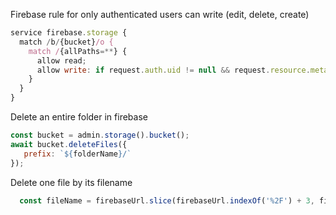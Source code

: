 

Firebase rule for only authenticated users can write (edit, delete, create)
```js
service firebase.storage {
  match /b/{bucket}/o {
    match /{allPaths=**} {
      allow read;
      allow write: if request.auth.uid != null && request.resource.metadata.uid == request.auth.uid;
    }
  }
}
```


Delete an entire folder in firebase
```js
const bucket = admin.storage().bucket();
await bucket.deleteFiles({
   prefix: `${folderName}/`
});

```


Delete one file by its filename
```js
  const fileName = firebaseUrl.slice(firebaseUrl.indexOf('%2F') + 3, firebaseUrl.indexOf('?alt'))

```

